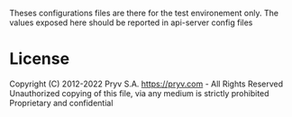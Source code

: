 Theses configurations files are there for the test environement only. 
The values exposed here should be reported in api-server config files
# License
Copyright (C) 2012-2022 Pryv S.A. https://pryv.com - All Rights Reserved
Unauthorized copying of this file, via any medium is strictly prohibited
Proprietary and confidential